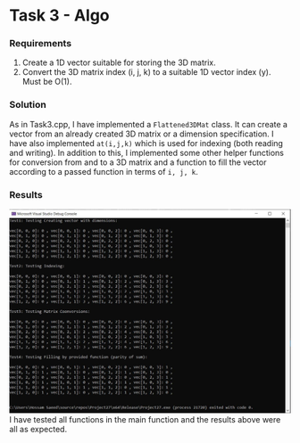 # Task 3 - Algo

### Requirements
1. Create a 1D vector suitable for storing the 3D matrix.
2. Convert the 3D matrix index (i, j, k) to a suitable 1D vector index (y). Must be O(1).

### Solution
As in Task3.cpp, I have implemented a `Flattened3DMat` class. It can create a vector from an already created 3D matrix or a dimension specification.
I have also implemented `at(i,j,k)` which is used for indexing (both reading and writing).
In addition to this, I implemented some other helper functions for conversion from and to a 3D matrix and a function to fill the vector according to a passed function in terms of `i, j, k`.

### Results
![Screenshot](image/README/1653023629521.png)
I have tested all functions in the main function and the results above were all as expected.